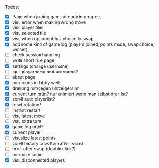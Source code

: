 Todos:

* [x] Page when joining game already in progress
* [x] visu error when making wrong move
* [x] visu player tiles
* [x] visu selected tile
* [x] visu when opponent has choice to swap
* [x] add some kind of game log (players joined, points made, swap choice, winner)
* [ ] check session handling
* [ ] write short rule page
* [x] settings (change username)
* [ ] split playername and username?
* [ ] about page
* [x] mini icons in lobby weiß
* [x] drehung mit/gegen uhrzeigersinn
* [x] current turn grün? nur animiert wenn man selbst dran ist?
* [x] scroll auto playerlist?
* [x] reset rotation?
* [ ] instant restart
* [ ] visu latest move
* [ ] visu extra turn
* [x] game log right?
* [x] current player
* [ ] visualize latest points 
* [ ] scroll history to bottom after reload
* [ ] error after swap (double click?)
* [ ] minimize score
* [x] visu disconnected players
